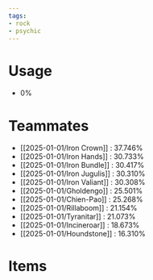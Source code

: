 ```yaml
---
tags:
- rock
- psychic
---
```

# Usage
- 0%
# Teammates
- [[2025-01-01/Iron Crown]] : 37.746%
- [[2025-01-01/Iron Hands]] : 30.733%
- [[2025-01-01/Iron Bundle]] : 30.417%
- [[2025-01-01/Iron Jugulis]] : 30.310%
- [[2025-01-01/Iron Valiant]] : 30.308%
- [[2025-01-01/Gholdengo]] : 25.501%
- [[2025-01-01/Chien-Pao]] : 25.268%
- [[2025-01-01/Rillaboom]] : 21.154%
- [[2025-01-01/Tyranitar]] : 21.073%
- [[2025-01-01/Incineroar]] : 18.673%
- [[2025-01-01/Houndstone]] : 16.310%
# Items